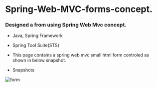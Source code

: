 # Spring-Web-MVC-forms-concept.
### Designed a from using Spring Web Mvc concept.
- Java, Spring Framework

- Spring Tool Suite(STS)

- This page contains a spring web mvc small html form controled as shown in below snapshot.

- Snapshots

![form](https://user-images.githubusercontent.com/85791577/125489558-46842fc4-3d83-4760-b13a-ebfd9ac91ab0.jpg)

